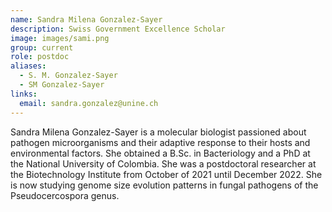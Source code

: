 ```yaml
---
name: Sandra Milena Gonzalez-Sayer
description: Swiss Government Excellence Scholar
image: images/sami.png
group: current
role: postdoc
aliases:
  - S. M. Gonzalez-Sayer
  - SM Gonzalez-Sayer
links:
  email: sandra.gonzalez@unine.ch
---
```


Sandra Milena Gonzalez-Sayer is a molecular biologist passioned about pathogen microorganisms and their adaptive response to their hosts and environmental factors. She obtained a B.Sc. in Bacteriology and a PhD at the National University of Colombia. She was a postdoctoral researcher at the Biotechnology Institute from October of 2021 until December 2022. She is now studying genome size evolution patterns in fungal pathogens of the Pseudocercospora genus.